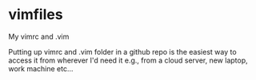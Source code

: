 # vimfiles
My vimrc and .vim

Putting up vimrc and .vim folder in a github repo is the easiest way to access it from wherever I'd need it
e.g., from a cloud server, new laptop, work machine etc...
